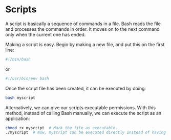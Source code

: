 # Scripts

A script is basically a sequence of commands in a file. Bash reads the file and processes the commands in order. It moves on to the next command only when the current one has ended.

Making a script is easy. Begin by making a new file, and put this on the first line:

```bash
#!/bin/bash
```

or

```bash
#!/usr/bin/env bash
```

Once the script file has been created, it can be executed by doing:

```bash
bash myscript
```

Alternatively, we can give our scripts executable permissions. With this method, instead of calling Bash manually, we can execute the script as an application:

```bash
chmod +x myscript  # Mark the file as executable.
./myscript  # Now, myscript can be executed directly instead of having to pass it to bash.
```
